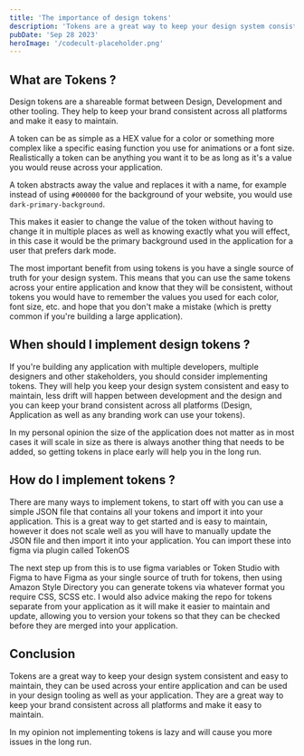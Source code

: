 ```yaml
---
title: 'The importance of design tokens'
description: 'Tokens are a great way to keep your design system consistent and easy to maintain.'
pubDate: 'Sep 28 2023'
heroImage: '/codecult-placeholder.png'
---
```


## What are Tokens ?

Design tokens are a shareable format between Design, Development and other tooling. They help to keep your brand consistent across all platforms and make it easy to maintain.

A token can be as simple as a HEX value for a color or something more complex like a specific easing function you use for animations or a font size. Realistically a token can be anything you want it to be as long as it's a value you would reuse across your application.

A token abstracts away the value and replaces it with a name, for example instead of using `#000000` for the background of your website, you would use <br/>`dark-primary-background`.  

This makes it easier to change the value of the token without having to change it in multiple places as well as knowing exactly what you will effect, in this case it would be the primary background used in the application for a user that prefers dark mode.

The most important benefit from using tokens is you have a single source of truth for your design system. This means that you can use the same tokens across your entire application and know that they will be consistent, without tokens you would have to remember the values you used for each color, font size, etc. and hope that you don't make a mistake (which is pretty common if you're building a large application).

## When should I implement design tokens ? 

If you're building any application with multiple developers, multiple designers and other stakeholders, you should consider implementing tokens. They will help you keep your design system consistent and easy to maintain, less drift will happen between development and the design and you can keep your brand consistent across all platforms (Design, Application as well as any branding work can use your tokens).

In my personal opinion the size of the application does not matter as in most cases it will scale in size as there is always another thing that needs to be added, so getting tokens in place early will help you in the long run.

## How do I implement tokens ?

There are many ways to implement tokens, to start off with you can use a simple JSON file that contains all your tokens and import it into your application. This is a great way to get started and is easy to maintain, however it does not scale well as you will have to manually update the JSON file and then import it into your application. You can import these into figma via  plugin called TokenOS 

The next step up from this is to use figma variables or Token Studio with Figma to have Figma as your single source of truth for tokens, then using Amazon Style Directory you can generate tokens via whatever format you require CSS, SCSS etc. I would also advice making the repo for tokens separate from your application as it will make it easier to maintain and update, allowing you to version your tokens so that they can be checked before they are merged into your application.

## Conclusion

Tokens are a great way to keep your design system consistent and easy to maintain, they can be used across your entire application and can be used in your design tooling as well as your application. They are a great way to keep your brand consistent across all platforms and make it easy to maintain. 

In my opinion not implementing tokens is lazy and will cause you more issues in the long run. 

